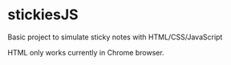 # stickiesJS
Basic project to simulate sticky notes with HTML/CSS/JavaScript 

HTML only works currently in Chrome browser. 
